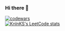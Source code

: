 ### Hi there 👋
[![codewars](https://www.codewars.com/users/Anatoly_253/badges/large)](https://www.codewars.com/users/Anatoly_253)   
[![KnlnKS's LeetCode stats](https://leetcode-stats-six.vercel.app/api?username=Anatoly253&theme=dark)](https://github.com/Anatoly253/leetcode-stats)

<!--
**anatolyPK/anatolyPK** is a ✨ _special_ ✨ repository because its `README.md` (this file) appears on your GitHub profile.

Here are some ideas to get you started:

- 🔭 I’m currently working on ...
- 🌱 I’m currently learning ...
- 👯 I’m looking to collaborate on ...
- 🤔 I’m looking for help with ...
- 💬 Ask me about ...
- 📫 How to reach me: ...
- 😄 Pronouns: ...
- ⚡ Fun fact: ...
-->
